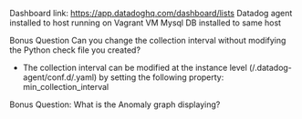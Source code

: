 Dashboard link: https://app.datadoghq.com/dashboard/lists
Datadog agent installed to host running on Vagrant VM
Mysql DB installed to same host

Bonus Question Can you change the collection interval without modifying the Python check file you created?
- The collection interval can be modified at the instance level (/.datadog-agent/conf.d/<name>.yaml) by setting the following property:
  min_collection_interval 
  
Bonus Question: What is the Anomaly graph displaying?
